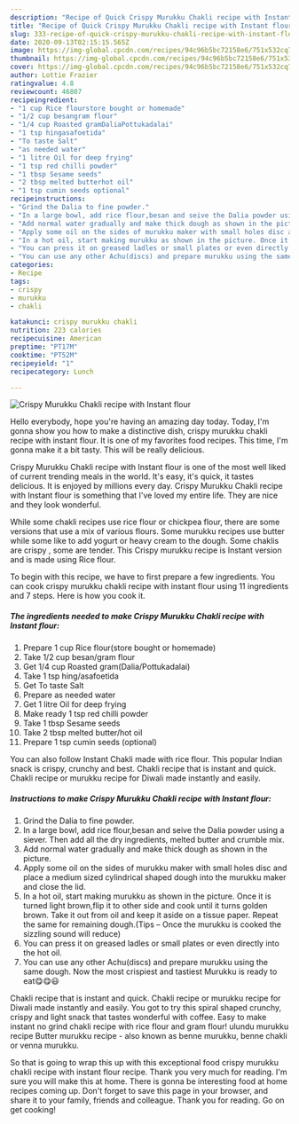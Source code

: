 ```yaml
---
description: "Recipe of Quick Crispy Murukku Chakli recipe with Instant flour"
title: "Recipe of Quick Crispy Murukku Chakli recipe with Instant flour"
slug: 333-recipe-of-quick-crispy-murukku-chakli-recipe-with-instant-flour
date: 2020-09-13T02:15:15.565Z
image: https://img-global.cpcdn.com/recipes/94c96b5bc72158e6/751x532cq70/crispy-murukku-chakli-recipe-with-instant-flour-recipe-main-photo.jpg
thumbnail: https://img-global.cpcdn.com/recipes/94c96b5bc72158e6/751x532cq70/crispy-murukku-chakli-recipe-with-instant-flour-recipe-main-photo.jpg
cover: https://img-global.cpcdn.com/recipes/94c96b5bc72158e6/751x532cq70/crispy-murukku-chakli-recipe-with-instant-flour-recipe-main-photo.jpg
author: Lottie Frazier
ratingvalue: 4.8
reviewcount: 46807
recipeingredient:
- "1 cup Rice flourstore bought or homemade"
- "1/2 cup besangram flour"
- "1/4 cup Roasted gramDaliaPottukadalai"
- "1 tsp hingasafoetida"
- "To taste Salt"
- "as needed water"
- "1 litre Oil for deep frying"
- "1 tsp red chilli powder"
- "1 tbsp Sesame seeds"
- "2 tbsp melted butterhot oil"
- "1 tsp cumin seeds optional"
recipeinstructions:
- "Grind the Dalia to fine powder."
- "In a large bowl, add rice flour,besan and seive the Dalia powder using a siever. Then add all the dry ingredients, melted butter and crumble mix."
- "Add normal water gradually and make thick dough as shown in the picture."
- "Apply some oil on the sides of murukku maker with small holes disc and place a medium sized cylindrical shaped dough into the murukku maker and close the lid."
- "In a hot oil, start making murukku as shown in the picture. Once it is turned light brown,flip it to other side and cook until it turns golden brown. Take it out from oil and keep it aside on a tissue paper. Repeat the same for remaining dough.(Tips – Once the murukku is cooked the sizzling sound will reduce)"
- "You can press it on greased ladles or small plates or even directly into the hot oil."
- "You can use any other Achu(discs) and prepare murukku using the same dough. Now the most crispiest and tastiest Murukku is ready to eat😋😋😃"
categories:
- Recipe
tags:
- crispy
- murukku
- chakli

katakunci: crispy murukku chakli 
nutrition: 223 calories
recipecuisine: American
preptime: "PT17M"
cooktime: "PT52M"
recipeyield: "1"
recipecategory: Lunch

---
```



![Crispy Murukku Chakli recipe with Instant flour](https://img-global.cpcdn.com/recipes/94c96b5bc72158e6/751x532cq70/crispy-murukku-chakli-recipe-with-instant-flour-recipe-main-photo.jpg)

Hello everybody, hope you're having an amazing day today. Today, I'm gonna show you how to make a distinctive dish, crispy murukku chakli recipe with instant flour. It is one of my favorites food recipes. This time, I'm gonna make it a bit tasty. This will be really delicious.

Crispy Murukku Chakli recipe with Instant flour is one of the most well liked of current trending meals in the world. It's easy, it's quick, it tastes delicious. It is enjoyed by millions every day. Crispy Murukku Chakli recipe with Instant flour is something that I've loved my entire life. They are nice and they look wonderful.

While some chakli recipes use rice flour or chickpea flour, there are some versions that use a mix of various flours. Some murukku recipes use butter while some like to add yogurt or heavy cream to the dough. Some chaklis are crispy , some are tender. This Crispy murukku recipe is Instant version and is made using Rice flour.


To begin with this recipe, we have to first prepare a few ingredients. You can cook crispy murukku chakli recipe with instant flour using 11 ingredients and 7 steps. Here is how you cook it.

<!--inarticleads1-->

##### The ingredients needed to make Crispy Murukku Chakli recipe with Instant flour:

1. Prepare 1 cup Rice flour(store bought or homemade)
1. Take 1/2 cup besan/gram flour
1. Get 1/4 cup Roasted gram(Dalia/Pottukadalai)
1. Take 1 tsp hing/asafoetida
1. Get To taste Salt
1. Prepare as needed water
1. Get 1 litre Oil for deep frying
1. Make ready 1 tsp red chilli powder
1. Take 1 tbsp Sesame seeds
1. Take 2 tbsp melted butter/hot oil
1. Prepare 1 tsp cumin seeds (optional)


You can also follow Instant Chakli made with rice flour. This popular Indian snack is crispy, crunchy and best. Chakli recipe that is instant and quick. Chakli recipe or murukku recipe for Diwali made instantly and easily. 

<!--inarticleads2-->

##### Instructions to make Crispy Murukku Chakli recipe with Instant flour:

1. Grind the Dalia to fine powder.
1. In a large bowl, add rice flour,besan and seive the Dalia powder using a siever. Then add all the dry ingredients, melted butter and crumble mix.
1. Add normal water gradually and make thick dough as shown in the picture.
1. Apply some oil on the sides of murukku maker with small holes disc and place a medium sized cylindrical shaped dough into the murukku maker and close the lid.
1. In a hot oil, start making murukku as shown in the picture. Once it is turned light brown,flip it to other side and cook until it turns golden brown. Take it out from oil and keep it aside on a tissue paper. Repeat the same for remaining dough.(Tips – Once the murukku is cooked the sizzling sound will reduce)
1. You can press it on greased ladles or small plates or even directly into the hot oil.
1. You can use any other Achu(discs) and prepare murukku using the same dough. Now the most crispiest and tastiest Murukku is ready to eat😋😋😃


Chakli recipe that is instant and quick. Chakli recipe or murukku recipe for Diwali made instantly and easily. You got to try this spiral shaped crunchy, crispy and light snack that tastes wonderful with coffee. Easy to make instant no grind chakli recipe with rice flour and gram flour! ulundu murukku recipe Butter murukku recipe - also known as benne murukku, benne chakli or venna murukku. 

So that is going to wrap this up with this exceptional food crispy murukku chakli recipe with instant flour recipe. Thank you very much for reading. I'm sure you will make this at home. There is gonna be interesting food at home recipes coming up. Don't forget to save this page in your browser, and share it to your family, friends and colleague. Thank you for reading. Go on get cooking!

